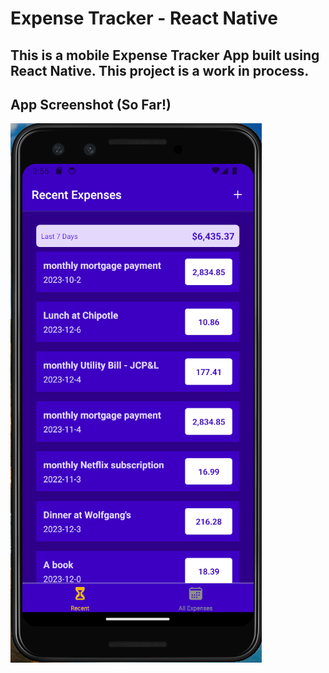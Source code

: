 # Expense Tracker - React Native

## This is a mobile Expense Tracker App built using React Native.  This project is a work in process.

## App Screenshot (So Far!)

![App Screenshot](./assets/images/screenshot.png)